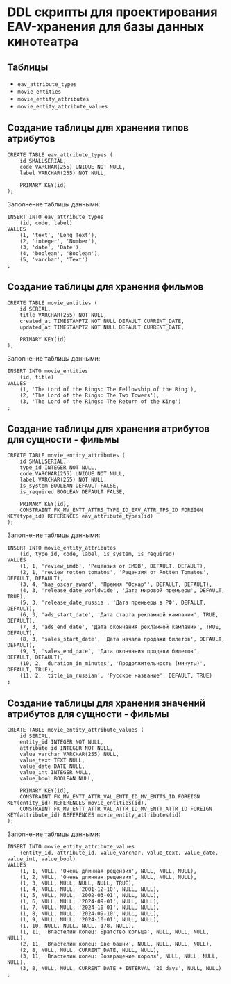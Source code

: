 # DDL скрипты для проектирования EAV-хранения для базы данных кинотеатра

## Таблицы

- `eav_attribute_types`
- `movie_entities`
- `movie_entity_attributes`
- `movie_entity_attribute_values`

## Создание таблицы для хранения типов атрибутов

```postgresql
CREATE TABLE eav_attribute_types (
    id SMALLSERIAL,
    code VARCHAR(255) UNIQUE NOT NULL,
    label VARCHAR(255) NOT NULL,

    PRIMARY KEY(id)
);
```

Заполнение таблицы данными:

```postgresql
INSERT INTO eav_attribute_types
    (id, code, label)
VALUES
    (1, 'text', 'Long Text'),
    (2, 'integer', 'Number'),
    (3, 'date', 'Date'),
    (4, 'boolean', 'Boolean'),
    (5, 'varchar', 'Text')
;
```

## Создание таблицы для хранения фильмов

```postgresql
CREATE TABLE movie_entities (
    id SERIAL,
    title VARCHAR(255) NOT NULL,
    created_at TIMESTAMPTZ NOT NULL DEFAULT CURRENT_DATE,
    updated_at TIMESTAMPTZ NOT NULL DEFAULT CURRENT_DATE,

    PRIMARY KEY(id)
);
```

Заполнение таблицы данными:

```postgresql
INSERT INTO movie_entities
    (id, title)
VALUES
    (1, 'The Lord of the Rings: The Fellowship of the Ring'),
    (2, 'The Lord of the Rings: The Two Towers'),
    (3, 'The Lord of the Rings: The Return of the King')
;
```

## Создание таблицы для хранения атрибутов для сущности - фильмы

```postgresql
CREATE TABLE movie_entity_attributes (
    id SMALLSERIAL,
    type_id INTEGER NOT NULL,
    code VARCHAR(255) UNIQUE NOT NULL,
    label VARCHAR(255) NOT NULL,
    is_system BOOLEAN DEFAULT FALSE,
    is_required BOOLEAN DEFAULT FALSE,

    PRIMARY KEY(id),
    CONSTRAINT FK_MV_ENTT_ATTRS_TYPE_ID_EAV_ATTR_TPS_ID FOREIGN KEY(type_id) REFERENCES eav_attribute_types(id)
);
```

Заполнение таблицы данными:

```postgresql
INSERT INTO movie_entity_attributes
    (id, type_id, code, label, is_system, is_required)
VALUES
    (1, 1, 'review_imdb', 'Рецензия от IMDB', DEFAULT, DEFAULT),
    (2, 1, 'review_rotten_tomatos', 'Рецензия от Rotten Tomatos', DEFAULT, DEFAULT),
    (3, 4, 'has_oscar_award', 'Премия "Оскар"', DEFAULT, DEFAULT),
    (4, 3, 'release_date_worldwide', 'Дата мировой премьеры', DEFAULT, TRUE),
    (5, 3, 'release_date_russia', 'Дата премьеры в РФ', DEFAULT, DEFAULT),
    (6, 3, 'ads_start_date', 'Дата старта рекламной кампании', TRUE, DEFAULT),
    (7, 3, 'ads_end_date', 'Дата окончания рекламной кампании', TRUE, DEFAULT),
    (8, 3, 'sales_start_date', 'Дата начала продажи билетов', DEFAULT, DEFAULT),
    (9, 3, 'sales_end_date', 'Дата окончания продажи билетов', DEFAULT, DEFAULT),
    (10, 2, 'duration_in_minutes', 'Продолжительность (минуты)', DEFAULT, TRUE),
    (11, 2, 'title_in_russian', 'Русское название', DEFAULT, TRUE)
;
```

## Создание таблицы для хранения значений атрибутов для сущности - фильмы

```postgresql
CREATE TABLE movie_entity_attribute_values (
    id SERIAL,
    entity_id INTEGER NOT NULL,
    attribute_id INTEGER NOT NULL,
    value_varchar VARCHAR(255) NULL,
    value_text TEXT NULL,
    value_date DATE NULL,
    value_int INTEGER NULL,
    value_bool BOOLEAN NULL,

    PRIMARY KEY(id),
    CONSTRAINT FK_MV_ENTT_ATTR_VAL_ENTT_ID_MV_ENTTS_ID FOREIGN KEY(entity_id) REFERENCES movie_entities(id),
    CONSTRAINT FK_MV_ENTT_ATTR_VAL_ATTR_ID_MV_ENTT_ATTR_ID FOREIGN KEY(attribute_id) REFERENCES movie_entity_attributes(id)
);
```

Заполнение таблицы данными:

```postgresql
INSERT INTO movie_entity_attribute_values
    (entity_id, attribute_id, value_varchar, value_text, value_date, value_int, value_bool)
VALUES
    (1, 1, NULL, 'Очень длинная рецензия', NULL, NULL, NULL),
    (1, 2, NULL, 'Очень длинная рецензия', NULL, NULL, NULL),
    (1, 3, NULL, NULL, NULL, NULL, TRUE),
    (1, 4, NULL, NULL, '2001-12-10', NULL, NULL),
    (1, 5, NULL, NULL, '2002-03-01', NULL, NULL),
    (1, 6, NULL, NULL, '2024-09-01', NULL, NULL),
    (1, 7, NULL, NULL, '2024-10-01', NULL, NULL),
    (1, 8, NULL, NULL, '2024-09-10', NULL, NULL),
    (1, 9, NULL, NULL, '2024-10-01', NULL, NULL),
    (1, 10, NULL, NULL, NULL, 178, NULL),
    (1, 11, 'Властелин колец: Братство кольца', NULL, NULL, NULL, NULL),
    (2, 11, 'Властелин колец: Две башни', NULL, NULL, NULL, NULL),
    (2, 8, NULL, NULL, CURRENT_DATE, NULL, NULL),
    (3, 11, 'Властелин колец: Возвращение короля', NULL, NULL, NULL, NULL),
    (3, 8, NULL, NULL, CURRENT_DATE + INTERVAL '20 days', NULL, NULL)
;
```
